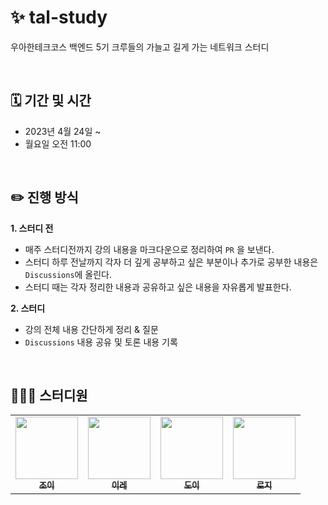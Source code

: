 # ✨ tal-study
우아한테크코스 백엔드 5기 크루들의 가늘고 길게 가는 네트워크 스터디

<br>

## 🗓️ 기간 및 시간
* 2023년 4월 24일 ~
* 월요일 오전 11:00

<br>

## ✏️ 진행 방식
**1. 스터디 전**
* 매주 스터디전까지 강의 내용을 마크다운으로 정리하여 `PR` 을 보낸다.
* 스터디 하루 전날까지 각자 더 깊게 공부하고 싶은 부분이나 추가로 공부한 내용은 `Discussions`에 올린다.  
* 스터디 때는 각자 정리한 내용과 공유하고 싶은 내용을 자유롭게 발표한다.  

**2. 스터디**
* 강의 전체 내용 간단하게 정리 & 질문
* `Discussions` 내용 공유 및 토론 내용 기록

<br>

## 👩🏻‍💻 스터디원
<table>
  <tr>
     <td align="center"><a href="https://github.com/yeonkkk"><img src="https://avatars.githubusercontent.com/u/88660886?v=4?v=4?s=100" width="100px;" alt=""/><br /><sub><b>조이</b></sub></a><br /></td>
    <td align="center"><a href="https://github.com/zillionme"><img src="https://avatars.githubusercontent.com/u/100172683?v=4?s=100" width="100px;" alt=""/><br /><sub><b>이레</b></sub></a><br /></td>
    <td align="center"><a href="https://github.com/yoondgu"><img src="https://avatars.githubusercontent.com/u/97426362?v=4?s=100" width="100px;" alt=""/><br /><sub><b>도이</b></sub></a><br /></td>
        <td align="center"><a href="https://github.com/kyY00n"><img src="https://avatars.githubusercontent.com/u/61582017?v=4?s=100" width="100px;" alt=""/><br /><sub><b>로지</b></sub></a><br /></td>
</tr>
</table>
